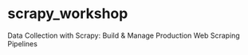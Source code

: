 scrapy_workshop
===============

Data Collection with Scrapy: Build &amp; Manage Production Web Scraping Pipelines
